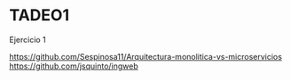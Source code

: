 # TADEO1
Ejercicio 1



https://github.com/Sespinosa11/Arquitectura-monolitica-vs-microservicios
https://github.com/jsquinto/ingweb
